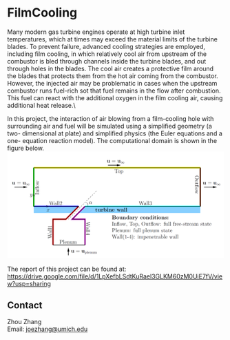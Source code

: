 # FilmCooling
Many modern gas turbine engines operate at high turbine inlet temperatures,
which at times may exceed the material limits of the turbine blades. 
To prevent failure, advanced cooling strategies are employed, including film cooling, in
which relatively cool air from upstream of the combustor is bled through channels inside the turbine blades, 
and out through holes in the blades. The cool air creates a protective film around the blades that protects
them from the hot air coming from the combustor. However, the injected air
may be problematic in cases when the upstream combustor runs fuel-rich sot
that fuel remains in the flow after combustion. This fuel can react with the
additional oxygen in the film cooling air, causing additional heat release.\

In this project, the interaction of air blowing from a film-cooling hole with
surrounding air and fuel will be simulated using a simplified geometry (a two-
dimensional at plate) and simplified physics (the Euler equations and a one-
equation reaction model). The computational domain is shown in the figure below.\
![image](https://github.com/joezhang13/FilmCooling/blob/master/domain.png)

The report of this project can be found at: https://drive.google.com/file/d/1LpXefbLSdtKuRael3GLKM60zM0UiE7fV/view?usp=sharing

## Contact
Zhou Zhang\
Email: joezhang@umich.edu
